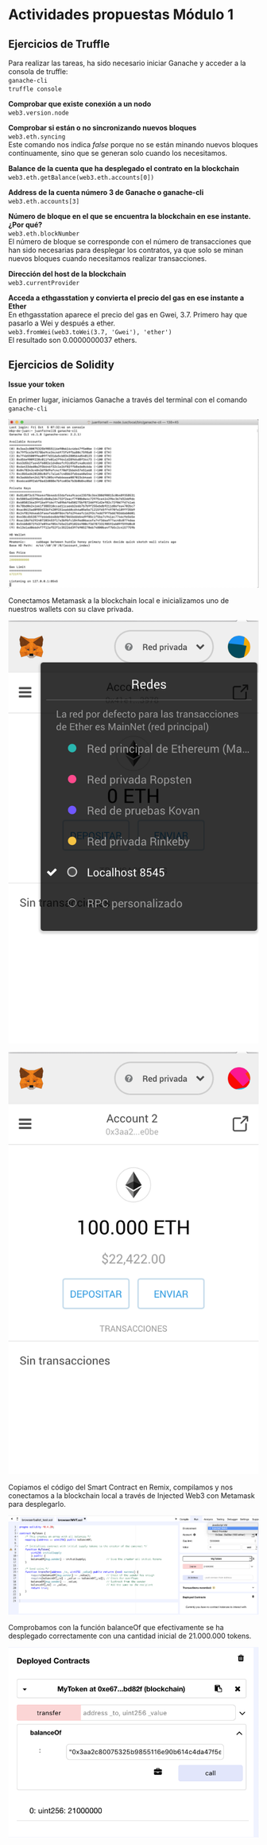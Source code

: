 # Actividades propuestas Módulo 1  

## Ejercicios de Truffle  

Para realizar las tareas, ha sido necesario iniciar Ganache y acceder a la consola de truffle:  
`ganache-cli`  
`truffle console`  

**Comprobar que existe conexión a un nodo**  
`web3.version.node`  

**Comprobar si están o no sincronizando nuevos bloques**  
`web3.eth.syncing`  
Este comando nos indica _false_ porque no se están minando nuevos bloques continuamente, sino que se generan solo cuando los necesitamos.  

**Balance de la cuenta que ha desplegado el contrato en la blockchain**  
`web3.eth.getBalance(web3.eth.accounts[0])`  

**Address de la cuenta número 3 de Ganache o ganache-cli**  
`web3.eth.accounts[3]`  

**Número de bloque en el que se encuentra la blockchain en ese instante. ¿Por qué?**  
`web3.eth.blockNumber`  
El número de bloque se corresponde con el número de transacciones que han sido necesarias para desplegar los contratos, ya que solo se minan nuevos bloques cuando necesitamos realizar transacciones.  

**Dirección del host de la blockchain**  
`web3.currentProvider`  

**Acceda a ethgasstation y convierta el precio del gas en ese instante a Ether**  
En ethgasstation aparece el precio del gas en Gwei, 3.7. Primero hay que pasarlo a Wei y después a ether.  
`web3.fromWei(web3.toWei(3.7, 'Gwei'), 'ether')`  
El resultado son 0.0000000037 ethers.  

## Ejercicios de Solidity  

**Issue your token**  

En primer lugar, iniciamos Ganache a través del terminal con el comando `ganache-cli`  

![Captura Ganache](images/captura-ganache.jpg?raw=true)  

Conectamos Metamask a la blockchain local e inicializamos uno de nuestros wallets con su clave privada.  

![Captura Metamask Red Privada](images/captura-metamask1.png?raw=true)  

![Captura Metamask Cuenta](images/captura-metamask2.png?raw=true)  

Copiamos el código del Smart Contract en Remix, compilamos y nos conectamos a la blockchain local a través de Injected Web3 con Metamask para desplegarlo.

![Captura Metamask Cuenta](images/captura-remix1.png?raw=true)  

Comprobamos con la función balanceOf que efectivamente se ha desplegado correctamente con una cantidad inicial de 21.000.000 tokens.

![Captura Metamask Cuenta](images/captura-remix2.png?raw=true)  

